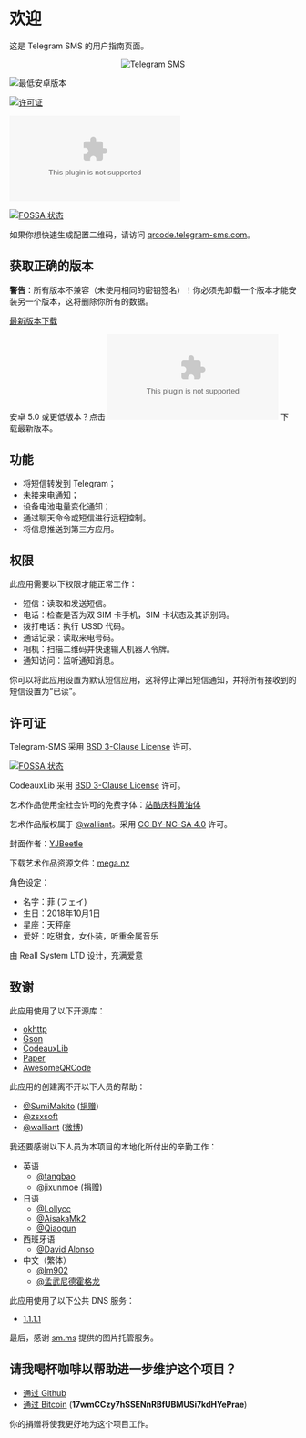 # 欢迎

这是 Telegram SMS 的用户指南页面。

<p align="center">
<img src="https://vip1.loli.net/2020/09/28/PzWnqVZgcbE7wCv.png" alt="Telegram SMS">
</p>

![最低安卓版本](https://img.shields.io/badge/Min%20Android%20Version-5.1-orange.svg?style=flat-square)

[![许可证](https://img.shields.io/badge/License-BSD%203--Clause-blue.svg?style=flat-square)](https://github.com/telegram-sms/telegram-sms/blob/master/LICENSE)

[![GitHub 下载](https://img.shields.io/github/downloads/telegram-sms/telegram-sms/latest/app-release.apk?style=flat-square)](https://github.com/telegram-sms/telegram-sms/releases/latest)

[![FOSSA 状态](https://app.fossa.io/api/projects/git%2Bgithub.com%2Fqwe7002%2Ftelegram-sms.svg?type=flat-square)](https://app.fossa.io/projects/git%2Bgithub.com%2Fqwe7002%2Ftelegram-sms?ref=badge_shield)

如果你想快速生成配置二维码，请访问 [qrcode.telegram-sms.com](https://qrcode.telegram-sms.com)。

## 获取正确的版本

**警告**：所有版本不兼容（未使用相同的密钥签名）！你必须先卸载一个版本才能安装另一个版本，这将删除你所有的数据。

[最新版本下载](https://github.com/telegram-sms/telegram-sms/releases/latest)

安卓 5.0 或更低版本？点击 [![Github 下载](https://img.shields.io/github/downloads/telegram-sms/telegram-sms-compat/latest/app-release.apk?style=flat-square)](https://github.com/telegram-sms/telegram-sms-compat/releases/latest) 下载最新版本。

## 功能

- 将短信转发到 Telegram；
- 未接来电通知；
- 设备电池电量变化通知；
- 通过聊天命令或短信进行远程控制。
- 将信息推送到第三方应用。

## 权限

此应用需要以下权限才能正常工作：

- 短信：读取和发送短信。
- 电话：检查是否为双 SIM 卡手机，SIM 卡状态及其识别码。
- 拨打电话：执行 USSD 代码。
- 通话记录：读取来电号码。
- 相机：扫描二维码并快速输入机器人令牌。
- 通知访问：监听通知消息。

你可以将此应用设置为默认短信应用，这将停止弹出短信通知，并将所有接收到的短信设置为“已读”。

## 许可证

Telegram-SMS 采用 [BSD 3-Clause License](https://get.telegram-sms.com/license) 许可。

[![FOSSA 状态](https://app.fossa.io/api/projects/git%2Bgithub.com%2Fqwe7002%2Ftelegram-sms.svg?type=large)](https://app.fossa.io/projects/git%2Bgithub.com%2Fqwe7002%2Ftelegram-sms?ref=badge_large)

CodeauxLib 采用 [BSD 3-Clause License](https://github.com/telegram-sms/telegram-sms/blob/master/codeauxlib-license/LICENSE) 许可。

艺术作品使用全社会许可的免费字体：[站酷庆科黄油体](https://www.zcool.com.cn/work/ZMTg5MDEyMDQ=.html)

艺术作品版权属于 [@walliant](https://www.pixiv.net/member.php?id=5600144)。采用 [CC BY-NC-SA 4.0](https://creativecommons.org/licenses/by-nc-sa/4.0/) 许可。

封面作者：[YJBeetle](https://github.com/yjbeetle)

下载艺术作品资源文件：[mega.nz](https://mega.nz/#F!TmwQSYjD!XN-uVfciajwy3okjIdpCAQ)

角色设定：

- 名字：菲 (フェイ)
- 生日：2018年10月1日
- 星座：天秤座
- 爱好：吃甜食，女仆装，听重金属音乐

由 Reall System LTD 设计，充满爱意

## 致谢

此应用使用了以下开源库：

- [okhttp](https://github.com/square/okhttp)
- [Gson](https://github.com/google/gson)
- [CodeauxLib](https://github.com/telegram-sms/CodeauxLibPortable)
- [Paper](https://github.com/pilgr/Paper)
- [AwesomeQRCode](https://github.com/SumiMakito/AwesomeQRCode)

此应用的创建离不开以下人员的帮助：

- [@SumiMakito](https://github.com/SumiMakito) ([捐赠](https://paypal.me/makito))
- [@zsxsoft](https://github.com/zsxsoft)
- [@walliant](https://www.pixiv.net/member.php?id=5600144) ([微博](https://www.weibo.com/p/1005053186671274))

我还要感谢以下人员为本项目的本地化所付出的辛勤工作：

- 英语
  - [@tangbao](https://github.com/tangbao)
  - [@jixunmoe](https://github.com/jixunmoe) ([捐赠](https://paypal.me/jixun))
- 日语
  - [@Lollycc](https://github.com/lollycc)
  - [@AisakaMk2](https://github.com/AisakaMk2)
  - [@Qiaogun](https://github.com/Qiaogun)
- 西班牙语
  - [@David Alonso](https://github.com/lpdavidgc)
- 中文（繁体）
  - [@lm902](https://github.com/lm902)
  - [@孟武尼德霍格龙](https://github.com/tony8077616)

此应用使用了以下公共 DNS 服务：

- [1.1.1.1](https://1.1.1.1/)

最后，感谢 [sm.ms](https://sm.ms) 提供的图片托管服务。

## 请我喝杯咖啡以帮助进一步维护这个项目？

- [通过 Github](https://get.telegram-sms.com/donate/github)
- [通过 Bitcoin](bitcoin:17wmCCzy7hSSENnRBfUBMUSi7kdHYePrae) (**17wmCCzy7hSSENnRBfUBMUSi7kdHYePrae**)

你的捐赠将使我更好地为这个项目工作。